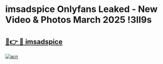 # imsadspice Onlyfans Leaked - New Video & Photos March 2025 !3ll9s

# <h2><a href="https://4xm2f2.iuczelnia.edu.pl?title=imsadspice&ref=3ll9s">🔗👉 🔴 imsadspice</a></h2>

[![acn](https://github.com/user-attachments/assets/0f9c940e-d8b0-45ae-aac7-cd30a18b3e1c)](https://4xm2f2.iuczelnia.edu.pl?title=imsadspice&ref=3ll9s)


